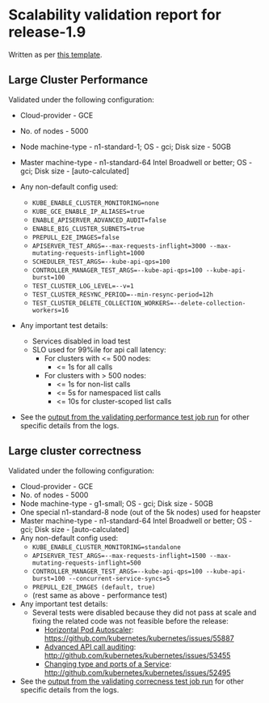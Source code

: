 Scalability validation report for release-1.9
=============================================

Written as per [this template](https://github.com/kubernetes/community/blob/master/contributors/devel/release/scalability-validation.md#concretely-define-test-configuration).

Large Cluster Performance
-------------------------

Validated under the following configuration:
- Cloud-provider - GCE
- No. of nodes - 5000
- Node machine-type - n1-standard-1; OS - gci; Disk size - 50GB
- Master machine-type - n1-standard-64 Intel Broadwell or better; OS - gci; Disk size - [auto-calculated]
- Any non-default config used:
  - `KUBE_ENABLE_CLUSTER_MONITORING=none`
  - `KUBE_GCE_ENABLE_IP_ALIASES=true`
  - `ENABLE_APISERVER_ADVANCED_AUDIT=false`
  - `ENABLE_BIG_CLUSTER_SUBNETS=true`
  - `PREPULL_E2E_IMAGES=false`
  - `APISERVER_TEST_ARGS=--max-requests-inflight=3000 --max-mutating-requests-inflight=1000`
  - `SCHEDULER_TEST_ARGS=--kube-api-qps=100`
  - `CONTROLLER_MANAGER_TEST_ARGS=--kube-api-qps=100 --kube-api-burst=100`
  - `TEST_CLUSTER_LOG_LEVEL=--v=1`
  - `TEST_CLUSTER_RESYNC_PERIOD=--min-resync-period=12h`
  - `TEST_CLUSTER_DELETE_COLLECTION_WORKERS=--delete-collection-workers=16`

- Any important test details:
  - Services disabled in load test
  - SLO used for 99%ile for api call latency:
    - For clusters with <= 500 nodes:
      - <= 1s for all calls
    - For clusters with > 500 nodes:
      - <= 1s for non-list calls
      - <= 5s for namespaced list calls
      - <= 10s for cluster-scoped list calls
- See the [output from the validating performance test job run](https://k8s-gubernator.appspot.com/build/kubernetes-jenkins/logs/ci-kubernetes-e2e-gce-scale-performance/79) for other specific details from the logs.

Large cluster correctness
-------------------------

Validated under the following configuration:
- Cloud-provider - GCE
- No. of nodes - 5000
- Node machine-type - g1-small; OS - gci; Disk size - 50GB
- One special n1-standard-8 node (out of the 5k nodes) used for heapster
- Master machine-type - n1-standard-64 Intel Broadwell or better; OS - gci; Disk size - [auto-calculated]
- Any non-default config used:
  - `KUBE_ENABLE_CLUSTER_MONITORING=standalone`
  - `APISERVER_TEST_ARGS=--max-requests-inflight=1500 --max-mutating-requests-inflight=500`
  - `CONTROLLER_MANAGER_TEST_ARGS=--kube-api-qps=100 --kube-api-burst=100 --concurrent-service-syncs=5`
  - `PREPULL_E2E_IMAGES (default, true)`
  - (rest same as above - performance test)
- Any important test details:
  - Several tests were disabled because they did not pass at scale and fixing
    the related code was not feasible before the release:
    - [Horizontal Pod Autoscaler](https://github.com/kubernetes/kubernetes/blob/7335c41ebe076b/test/e2e/autoscaling/horizontal_pod_autoscaling.go#L69): https://github.com/kubernetes/kubernetes/issues/55887
    - [Advanced API call auditing](https://github.com/kubernetes/kubernetes/blob/7335c41ebe076b/test/e2e/auth/audit.go#L59): http://github.com/kubernetes/kubernetes/issues/53455
    - [Changing type and ports of a Service](https://github.com/kubernetes/kubernetes/blob/7335c41ebe076b/test/e2e/network/service.go#L486): http://github.com/kubernetes/kubernetes/issues/52495
- See the [output from the validating correcness test job run](https://k8s-gubernator.appspot.com/build/kubernetes-jenkins/logs/ci-kubernetes-e2e-gce-scale-correctness/46) for other specific details from the logs.
